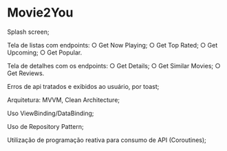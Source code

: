 # Movie2You
Splash screen;

Tela de listas com endpoints:
○ Get Now Playing;
○ Get Top Rated;
○ Get Upcoming;
○ Get Popular.

Tela de detalhes com os endpoints:
○ Get Details;
○ Get Similar Movies;
○ Get Reviews.

Erros de api tratados e exibidos ao usuário, por toast;

Arquitetura: MVVM, Clean Architecture;

Uso ViewBinding/DataBinding;

Uso de Repository Pattern;

Utilização de programação reativa para consumo de API (Coroutines);

